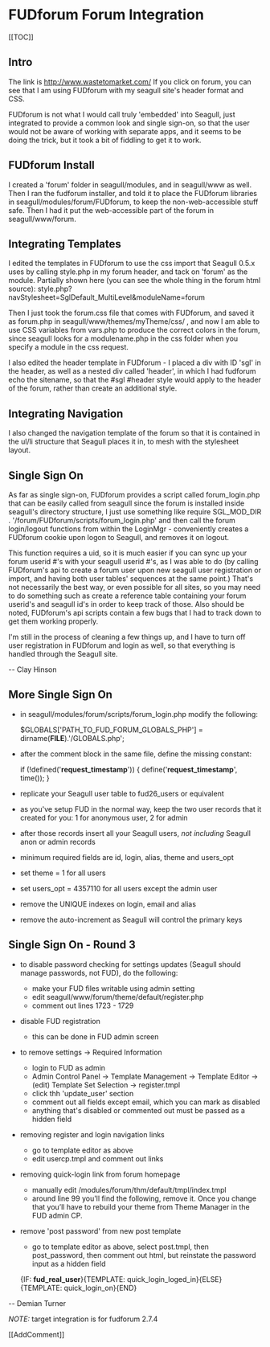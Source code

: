 <!-- Name: Integration/FUDforum -->
<!-- Version: 25 -->
<!-- Last-Modified: 2007/03/17 14:01:21 -->
<!-- Author: jcasanova -->

# FUDforum Forum Integration
[[TOC]]

## Intro
The link is http://www.wastetomarket.com/ 
If you click on forum, you can see that I am using FUDforum with my
seagull site's header format and CSS. 

FUDforum is not what I would call truly 'embedded' into Seagull, just
integrated to provide a common look and single sign-on, so that the user
would not be aware of working with separate apps, and it seems to be
doing the trick, but it took a bit of fiddling to get it to work.

## FUDforum Install
I created a 'forum' folder in seagull/modules, and in seagull/www as
well. 
Then I ran the fudforum installer, and told it to place the FUDforum
libraries in seagull/modules/forum/FUDforum, to keep the
non-web-accessible stuff safe. Then I had it put the web-accessible part
of the forum in seagull/www/forum.

## Integrating Templates
I edited the templates in FUDforum to use the css import that Seagull
0.5.x uses by calling style.php in my forum header, and tack on 'forum'
as the module. 
Partially shown here (you can see the whole thing in the forum html
source): style.php?navStylesheet=SglDefault\_MultiLevel&moduleName=forum

Then I just took the forum.css file that comes with FUDforum, and saved
it as forum.php in seagull/www/themes/myTheme/css/ , and now I am able
to use CSS variables from vars.php to produce the correct colors in the
forum, since seagull looks for a modulename.php in the css folder when
you specify a module in the css request. 

I also edited the header template in FUDforum - I placed a div with ID
'sgl' in the header, as well as a nested div called 'header', in which I
had fudforum echo the sitename, so that the #sgl #header style would
apply to the header of the forum, rather than create an additional
style.

## Integrating Navigation
I also changed the navigation template of the forum so that it is
contained in the ul/li structure that Seagull places it in, to mesh with
the stylesheet layout. 

## Single Sign On
As far as single sign-on, FUDforum provides a script called
forum\_login.php that can be easily called from seagull since the forum
is installed inside seagull's directory structure, I just use something
like require SGL\_MOD\_DIR . '/forum/FUDforum/scripts/forum\_login.php' and
then call the forum login/logout functions from within the LoginMgr -
conveniently creates a FUDforum cookie upon logon to Seagull, and
removes it on logout. 

This function requires a uid, so it is much easier if you can sync up
your forum userid #'s with your seagull userid #'s, as I was able to do
(by calling FUDforum's api to create a forum user upon new seagull user
registration or import, and having both user tables' sequences at the
same point.)
That's not necessarily the best way, or even possible for all sites, so
you may need to do something such as create a reference table containing
your forum userid's and seagull id's in order to keep track of those. 
Also should be noted, FUDforum's api scripts contain a few bugs that I
had to track down to get them working properly. 

I'm still in the process of cleaning a few things up, and I have to turn
off user registration in FUDforum and login as well, so that everything
is handled through the Seagull site. 

-- Clay Hinson

## More Single Sign On
 * in seagull/modules/forum/scripts/forum\_login.php modify the following:


	$GLOBALS['PATH\_TO\_FUD\_FORUM\_GLOBALS\_PHP'] = dirname(__FILE__).'/GLOBALS.php';

 * after the comment block in the same file, define the missing constant:


	if (!defined('__request\_timestamp__')) {
		define('__request_timestamp__', time());
	}
	 
 * replicate your Seagull user table to fud26\_users or equivalent
 * as you've setup FUD in the normal way, keep the two user records that it created for you: 1 for anonymous user, 2 for admin
 * after those records insert all your Seagull users, *not including* Seagull anon or admin records
 * minimum required fields are id, login, alias, theme and users\_opt
 * set theme = 1 for all users
 * set users\_opt = 4357110 for all users except the admin user
 * remove the UNIQUE indexes on login, email and alias
 * remove the auto-increment as Seagull will control the primary keys

## Single Sign On - Round 3
 * to disable password checking for settings updates (Seagull should manage passwords, not FUD), do the following:
   * make your FUD files writable using admin setting
   * edit seagull/www/forum/theme/default/register.php
   * comment out lines 1723 - 1729
 * disable FUD registration
   * this can be done in FUD admin screen
 * to remove settings -\> Required Information
   * login to FUD as admin
   * Admin Control Panel -\> Template Management -\> Template Editor -\> (edit) Template Set Selection -\> register.tmpl
   * click thh 'update\_user' section
   * comment out all fields except email, which you can mark as disabled
   * anything that's disabled or commented out must be passed as a hidden field
 * removing register and login navigation links
   * go to template editor as above
   * edit usercp.tmpl  and comment out links
 * removing quick-login link from forum homepage
   * manually edit /modules/forum/thm/default/tmpl/index.tmpl
   * around line 99 you'll find the following, remove it.  Once you change that you’ll have to rebuild your theme from Theme Manager in the FUD admin CP.
 * remove 'post password' from new post template
   * go to template editor as above, select post.tmpl, then post\_password, then comment out html, but reinstate the password input as a hidden field


	{IF: __fud\_real\_user__}{TEMPLATE: quick\_login\_loged\_in}{ELSE}{TEMPLATE: quick\_login\_on}{END}


-- Demian Turner

*NOTE:* target integration is for fudforum 2.7.4


[[AddComment]]
